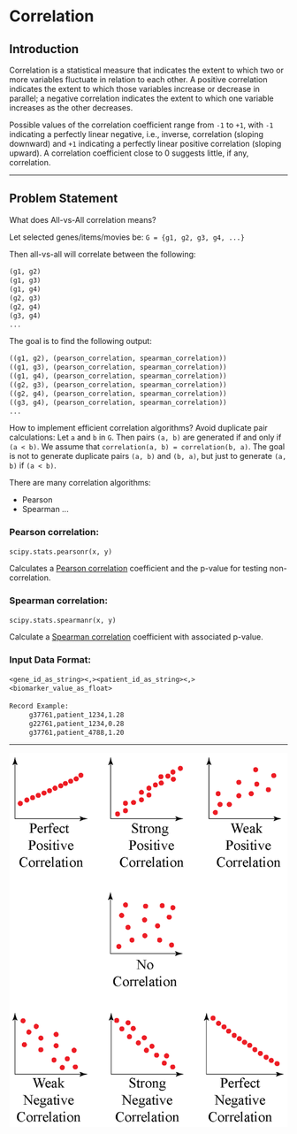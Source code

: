 # Correlation

## Introduction

Correlation is a statistical measure that indicates the extent to which 
two or more variables fluctuate in relation to each other. A positive 
correlation indicates the extent to which those variables increase or 
decrease in parallel; a negative correlation indicates the extent to which 
one variable increases as the other decreases.

Possible values of the correlation coefficient range from `-1` to `+1`, 
with `-1` indicating a perfectly linear negative, i.e., inverse, correlation 
(sloping downward) and `+1` indicating a perfectly linear positive correlation 
(sloping upward). A correlation coefficient close to 0 suggests little, if any, 
correlation.

-----

## Problem Statement

What does All-vs-All correlation means?

Let selected genes/items/movies be: `G = {g1, g2, g3, g4, ...}`
 
Then all-vs-all will correlate between the following:

    
    (g1, g2)
    (g1, g3)
    (g1, g4)
    (g2, g3)
    (g2, g4)
    (g3, g4)
    ...
    

The goal is to find the following output:
    
    
    ((g1, g2), (pearson_correlation, spearman_correlation))
    ((g1, g3), (pearson_correlation, spearman_correlation))
    ((g1, g4), (pearson_correlation, spearman_correlation))
    ((g2, g3), (pearson_correlation, spearman_correlation))
    ((g2, g4), (pearson_correlation, spearman_correlation))
    ((g3, g4), (pearson_correlation, spearman_correlation))
    ...


How to implement efficient correlation algorithms? 
Avoid duplicate pair calculations: Let `a` and `b` in `G`.
Then pairs `(a, b)` are generated if and only if `(a < b)`.
We assume that `correlation(a, b) = correlation(b, a)`.
The goal is not to generate duplicate pairs `(a, b)` and `(b, a)`,
but just to generate `(a, b)` if `(a < b)`.

There are many correlation algorithms: 

* Pearson
* Spearman
    ...
    
### Pearson correlation:

`scipy.stats.pearsonr(x, y)`

Calculates a [Pearson correlation](https://docs.scipy.org/doc/scipy/reference/generated/scipy.stats.pearsonr.html) 
coefficient and the p-value for testing non-correlation.
     

### Spearman correlation:

`scipy.stats.spearmanr(x, y)`

Calculate a [Spearman correlation](https://docs.scipy.org/doc/scipy/reference/generated/scipy.stats.spearmanr.html) 
coefficient with associated p-value.


### Input Data Format:

    <gene_id_as_string><,><patient_id_as_string><,><biomarker_value_as_float>

    Record Example:
         g37761,patient_1234,1.28
         g22761,patient_1234,0.28
         g37761,patient_4788,1.20

-----

![K-mer](https://github.com/mahmoudparsian/data-algorithms-with-spark/blob/master/images/correlation-coefficient.png)